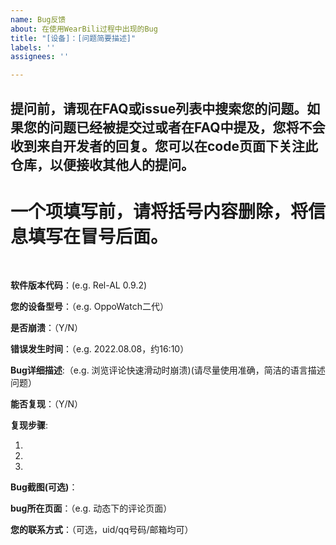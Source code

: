```yaml
---
name: Bug反馈
about: 在使用WearBili过程中出现的Bug
title: "[设备]：[问题简要描述]"
labels: ''
assignees: ''

---
```


## 提问前，请现在FAQ或issue列表中搜索您的问题。如果您的问题已经被提交过或者在FAQ中提及，您将不会收到来自开发者的回复。您可以在code页面下关注此仓库，以便接收其他人的提问。
# 一个项填写前，请将括号内容删除，将信息填写在冒号后面。

<br>

**软件版本代码**：(e.g. Rel-AL 0.9.2)

**您的设备型号**：（e.g. OppoWatch二代）

**是否崩溃**：（Y/N）

**错误发生时间**：（e.g. 2022.08.08，约16:10）

**Bug详细描述**:（e.g. 浏览评论快速滑动时崩溃)(请尽量使用准确，简洁的语言描述问题）

**能否复现**：（Y/N）

**复现步骤**:

1.

2.

3.

**Bug截图(可选)**：

**bug所在页面**：（e.g. 动态下的评论页面）

**您的联系方式**：（可选，uid/qq号码/邮箱均可）
